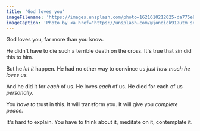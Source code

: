 ```yaml
---
title: 'God loves you'
imageFilename: 'https://images.unsplash.com/photo-1621610212025-da775e84bea9?ixlib=rb-1.2.1&ixid=MnwxMjA3fDB8MHxwaG90by1wYWdlfHx8fGVufDB8fHx8&auto=format&fit=crop&w=1470&q=80'
imageCaption: 'Photo by <a href="https://unsplash.com/@jondick91?utm_source=unsplash&utm_medium=referral&utm_content=creditCopyText">Jonathan Dick, OSFS</a> on <a href="https://unsplash.com/?utm_source=unsplash&utm_medium=referral&utm_content=creditCopyText">Unsplash</a>'
---
```


God loves you, far more than you know.

He didn't have to die such a terrible death on the cross. It's true that sin did this to him.

But he *let it* happen. He had no other way to convince us *just how much he loves us.*

And he did it for *each* of us. He loves *each* of us. He died for each of us *personally.*

You *have to* trust in this. It will transform you. It will give you *complete peace.*

It's hard to explain. You have to think about it, meditate on it, contemplate it.

